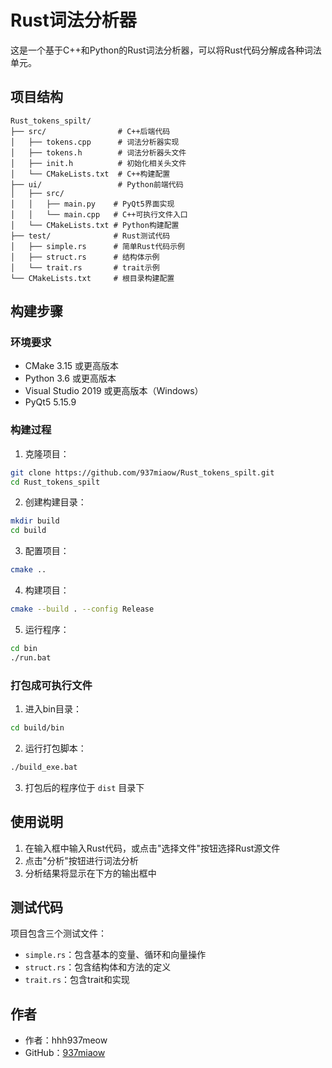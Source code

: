 # Rust词法分析器

这是一个基于C++和Python的Rust词法分析器，可以将Rust代码分解成各种词法单元。

## 项目结构

```
Rust_tokens_spilt/
├── src/                # C++后端代码
│   ├── tokens.cpp      # 词法分析器实现
│   ├── tokens.h        # 词法分析器头文件
│   ├── init.h          # 初始化相关头文件
│   └── CMakeLists.txt  # C++构建配置
├── ui/                 # Python前端代码
│   ├── src/
│   │   ├── main.py    # PyQt5界面实现
│   │   └── main.cpp   # C++可执行文件入口
│   └── CMakeLists.txt # Python构建配置
├── test/              # Rust测试代码
│   ├── simple.rs      # 简单Rust代码示例
│   ├── struct.rs      # 结构体示例
│   └── trait.rs       # trait示例
└── CMakeLists.txt     # 根目录构建配置
```

## 构建步骤

### 环境要求

- CMake 3.15 或更高版本
- Python 3.6 或更高版本
- Visual Studio 2019 或更高版本（Windows）
- PyQt5 5.15.9

### 构建过程

1. 克隆项目：
```bash
git clone https://github.com/937miaow/Rust_tokens_spilt.git
cd Rust_tokens_spilt
```

2. 创建构建目录：
```bash
mkdir build
cd build
```

3. 配置项目：
```bash
cmake ..
```

4. 构建项目：
```bash
cmake --build . --config Release
```

5. 运行程序：
```bash
cd bin
./run.bat
```

### 打包成可执行文件

1. 进入bin目录：
```bash
cd build/bin
```

2. 运行打包脚本：
```bash
./build_exe.bat
```

3. 打包后的程序位于 `dist` 目录下

## 使用说明

1. 在输入框中输入Rust代码，或点击"选择文件"按钮选择Rust源文件
2. 点击"分析"按钮进行词法分析
3. 分析结果将显示在下方的输出框中

## 测试代码

项目包含三个测试文件：
- `simple.rs`：包含基本的变量、循环和向量操作
- `struct.rs`：包含结构体和方法的定义
- `trait.rs`：包含trait和实现

## 作者

- 作者：hhh937meow
- GitHub：[937miaow](https://github.com/937miaow) 